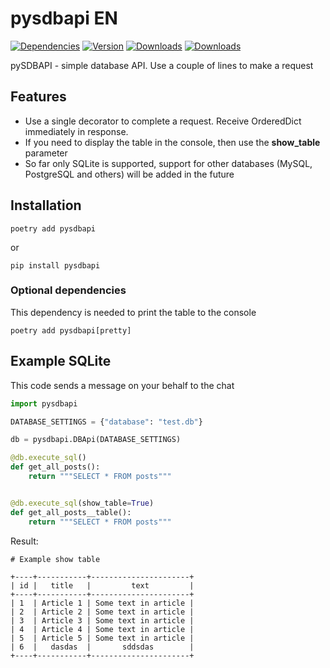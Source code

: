 # pysdbapi EN

[![Dependencies](https://img.shields.io/librariesio/github/axemanofic/pysdbapi)](https://pypi.org/project/pysdbapi/)
[![Version](https://img.shields.io/pypi/v/pysdbapi?color=green)](https://pypi.org/project/pysdbapi/)
[![Downloads](https://pepy.tech/badge/pysdbapi/month)](https://pepy.tech/project/pysdbapi)
[![Downloads](https://pepy.tech/badge/pysdbapi/week)](https://pepy.tech/project/pysdbapi)

pySDBAPI - simple database API. Use a couple of lines to make a request

## Features

* Use a single decorator to complete a request. Receive OrderedDict immediately in response.
* If you need to display the table in the console, then use the __show_table__ parameter
* So far only SQLite is supported, support for other databases (MySQL, PostgreSQL and others) will be added in the future

## Installation

```text
poetry add pysdbapi
```

or

```text
pip install pysdbapi
```

### Optional dependencies

This dependency is needed to print the table to the console

```text
poetry add pysdbapi[pretty]
```

## Example SQLite

This code sends a message on your behalf to the chat

```python
import pysdbapi

DATABASE_SETTINGS = {"database": "test.db"}

db = pysdbapi.DBApi(DATABASE_SETTINGS)

@db.execute_sql()
def get_all_posts():
    return """SELECT * FROM posts"""


@db.execute_sql(show_table=True)
def get_all_posts__table():
    return """SELECT * FROM posts"""
```

Result:

```
# Example show table

+----+-----------+----------------------+
| id |   title   |         text         |
+----+-----------+----------------------+
| 1  | Article 1 | Some text in article |
| 2  | Article 2 | Some text in article |
| 3  | Article 3 | Some text in article |
| 4  | Article 4 | Some text in article |
| 5  | Article 5 | Some text in article |
| 6  |   dasdas  |       sddsdas        |
+----+-----------+----------------------+
```
